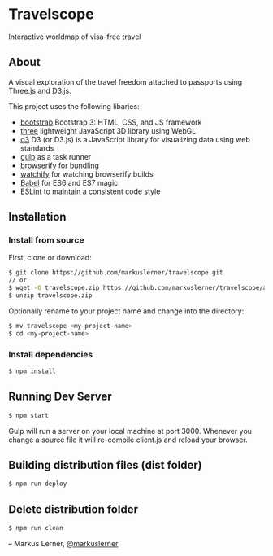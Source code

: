 # Travelscope
Interactive worldmap of visa-free travel

## About

A visual exploration of the travel freedom attached to passports using Three.js and D3.js.

This project uses the following libaries:

* [bootstrap](http://getbootstrap.com/) Bootstrap 3: HTML, CSS, and JS framework
* [three](https://github.com/mrdoob/three.js) lightweight JavaScript 3D library using WebGL
* [d3](https://github.com/d3/d3) D3 (or D3.js) is a JavaScript library for visualizing data using web standards
* [gulp](http://gulpjs.com/) as a task runner
* [browserify](http://browserify.org/) for bundling
* [watchify](https://github.com/substack/watchify) for watching browserify builds
* [Babel](http://babeljs.io) for ES6 and ES7 magic
* [ESLint](http://eslint.org) to maintain a consistent code style

## Installation

### Install from source

First, clone or download:

```bash
$ git clone https://github.com/markuslerner/travelscope.git
// or
$ wget -O travelscope.zip https://github.com/markuslerner/travelscope/archive/master.zip
$ unzip travelscope.zip
```

Optionally rename to your project name and change into the directory:

```bash
$ mv travelscope <my-project-name>
$ cd <my-project-name>
```

### Install dependencies

```bash
$ npm install
```

## Running Dev Server

```bash
$ npm start
```

Gulp will run a server on your local machine at port 3000. Whenever you change a source file it will re-compile client.js and reload your browser.


## Building distribution files (dist folder)

```bash
$ npm run deploy
```

## Delete distribution folder

```bash
$ npm run clean
```

– Markus Lerner, [@markuslerner](https://twitter.com/markuslerner)

